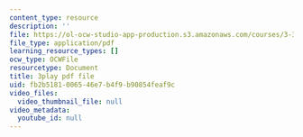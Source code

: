 ```yaml
---
content_type: resource
description: ''
file: https://ol-ocw-studio-app-production.s3.amazonaws.com/courses/3-320-atomistic-computer-modeling-of-materials-sma-5107-spring-2005/fb2b5181006546e7b4f9b90854feaf9c_ZsqPyPe7B5w.pdf
file_type: application/pdf
learning_resource_types: []
ocw_type: OCWFile
resourcetype: Document
title: 3play pdf file
uid: fb2b5181-0065-46e7-b4f9-b90854feaf9c
video_files:
  video_thumbnail_file: null
video_metadata:
  youtube_id: null
---
```

